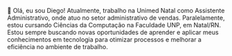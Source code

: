 👋 Olá, eu sou Diego!
Atualmente, trabalho na Unimed Natal como Assistente Administrativo, onde atuo no setor administrativo de vendas. 
Paralelamente, estou cursando Ciências da Computação na Faculdade UNP, em Natal/RN. 
Estou sempre buscando novas oportunidades de aprender e aplicar meus conhecimentos em tecnologia para otimizar processos e melhorar a eficiência no ambiente de trabalho.
